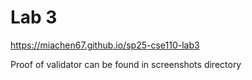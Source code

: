 # Lab 3
https://miachen67.github.io/sp25-cse110-lab3

Proof of validator can be found in screenshots directory